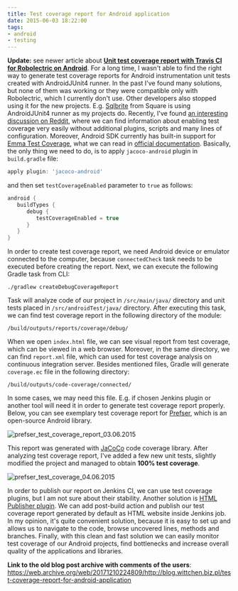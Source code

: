 ```yaml
---
title: Test coverage report for Android application
date: 2015-06-03 18:22:00
tags:
- android
- testing
---
```


**Update:** see newer article about [**Unit test coverage report with Travis CI for Robolectric on Android**](/unit-test-coverage-report-with-travis-ci-for-robolectric-on-android/). For a long time, I wasn't able to find the right way to generate test coverage reports for Android instrumentation unit tests created with AndroidJUnit4 runner. In the past I've found many solutions, but none of them was working or they were compatible only with Robolectric, which I currently don't use. Other developers also stopped using it for the new projects. E.g. [Sqlbrite](https://github.com/square/sqlbrite) from Square is using AndroidJUnit4 runner as my projects do. Recently, I've found [an interesting discussion on Reddit](http://www.reddit.com/r/androiddev/comments/2v1n2u/code_coverage_in_android_studio/), where we can find information about enabling test coverage very easily without additional plugins, scripts and many lines of configuration. Moreover, Android SDK currently has built-in support for [Emma Test Coverage](http://emma.sourceforge.net/), what we can read in [official documentation](http://developer.android.com/reference/android/test/InstrumentationTestRunner.html). Basically, the only thing we need to do, is to apply `jacoco-android` plugin in `build.gradle` file:


```gradle
apply plugin: 'jacoco-android'
```

and then set `testCoverageEnabled` parameter to `true` as follows:

```gradle
android {
   buildTypes {
      debug {
         testCoverageEnabled = true
      }
   }
}
```

In order to create test coverage report, we need Android device or emulator connected to the computer, because `connectedCheck` task needs to be executed before creating the report. Next, we can execute the following Gradle task from CLI:

```
./gradlew createDebugCoverageReport
```

Task will analyze code of our project in `/src/main/java/` directory and unit tests placed in `/src/androidTest/java/` directory. After executing this task, we can find test coverage report in the following directory of the module:

```
/build/outputs/reports/coverage/debug/
```

When we open `index.html` file, we can see visual report from test coverage, which can be viewed in a web browser. Moreover, in the same directory, we can find `report.xml` file, which can used for test coverage analysis on continuous integration server. Besides mentioned files, Gradle will generate `coverage.ec` file in the following directory:

```
/build/outputs/code-coverage/connected/
```

In some cases, we may need this file. E.g. if chosen Jenkins plugin or another tool will need it in order to generate test coverage report properly. Below, you can see exemplary test coverage report for [Prefser](https://github.com/pwittchen/prefser), which is an open-source Android library.

![prefser_test_coverage_report_03.06.2015](/posts/2015/test-coverage/prefser_test_coverage_report_03.06.2015.png)

This report was generated with [JaCoCo](http://www.eclemma.org/jacoco/) code coverage library. After analyzing test coverage report, I've added a few new unit tests, slightly modified the project and managed to obtain **100% test coverage**.

![prefser_test_coverage_04.06.2015](/posts/2015/test-coverage/prefser_test_coverage_04.06.2015.png)

In order to publish our report on Jenkins CI, we can use test coverage plugins, but I am not sure about their stability. Another solution is [HTML Publisher plugin](https://wiki.jenkins-ci.org/display/JENKINS/HTML+Publisher+Plugin). We can add post-build action and publish our test coverage report generated by default as HTML website inside Jenkins job. In my opinion, it's quite convenient solution, because it is easy to set up and allows us to navigate to the code, browse uncovered lines, methods and branches. Finally, with this clean and fast solution we can easily monitor test coverage of our Android projects, find bottlenecks and increase overall quality of the applications and libraries.

**Link to the old blog post archive with comments of the users**: https://web.archive.org/web/20171210224809/http://blog.wittchen.biz.pl/test-coverage-report-for-android-application
